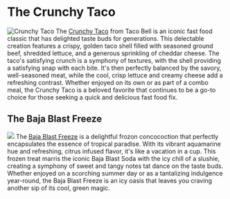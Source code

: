 <!DOCTYPE HTML>
<html>
  <body>
    <h1> The Crunchy Taco </h1>
    <img src="https://www.taco-bell.ro/wp-content/uploads/crunchy-taco-supreme.png" alt="Crunchy Taco"
    <p> The <a href="https://www.tacobell.com/food/tacos/crunchy-taco">Crunchy Taco</a> from Taco Bell is an iconic fast food classic that has delighted taste buds for generations. This delectable creation features a crispy, golden taco shell filled with seasoned ground beef, shredded lettuce, and a generous sprinkling of cheddar cheese. The taco's satisfying crunch is a symphony of textures, with the shell providing a satisfying snap with each bite. It's then perfectly balanced by the savory, well-seasoned meat, while the cool, crisp lettuce and creamy cheese add a refreshing contrast. Whether enjoyed on its own or as part of a combo meal, the Crunchy Taco is a beloved favorite that continues to be a go-to choice for those seeking a quick and delicious fast food fix. </p>
    <h2> The Baja Blast Freeze </h2> 
    <img src="https://hips.hearstapps.com/hmg-prod/images/mountain-dew-baja-blast-colada-freeze-1621520057.jpg" a;t="Baja Blast Freeze"
    <p> The <a href="https://www.tacobell.com/food/drinks/mountain-dew-baja-blast-freeze">Baja Blast Freeze</a> is a delightful frozon concocoction that perfectly encapsulates the essence of tropical paradise. With its vibrant aquamarine hue and refreshing, citrus infused flavor, it's like a vacation in a cup. This frozen treat marris the iconic Baja Blast Soda with the icy chill of a slushie, creating a symphony of sweet and tangy notes tat dance on the taste buds. Whether enjoyed on a scorching summer day or as a tantalizing indulgence year-round, the Baja Blast Freeze is an icy oasis that leaves you craving another sip of its cool, green magic. </p>
  </body>
</html>

